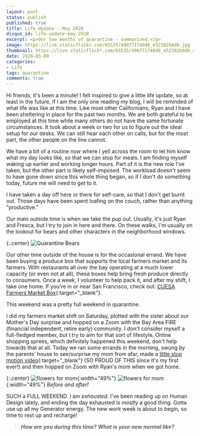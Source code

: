 ```yaml
---
layout: post
status: publish
published: true
title: Life Update - May 2020
disqus_id: life-update-may-2020
excerpt: <p>Our two months of quarantine - summarized.</p>
image: https://live.staticflickr.com/65535/49877174046_e52302b8d8.jpg
thumbnail: https://live.staticflickr.com/65535/49877174046_e52302b8d8_q.jpg
date: 2020-05-09
categories:
- Life
tags: quarantine
comments: true
---
```

Hi friends, it's been a minute! I felt inspired to give a little life update, so at least in the future, if I am the only one reading my blog, I will be reminded of what life was like at this time. Like most other Californians, Ryan and I have been sheltering in place for the past two months. We are both grateful to be employed at this time while many others do not have the same fortunate circumstances. It took about a week or two for us to figure out the ideal setup for our desks. We can still hear each other on calls, but for the most part, the other people on the line cannot. 

We have a bit of a routine now where I yell across the room to let him know what my day looks like, so that we can stop for meals. I am finding myself waking up earlier and working longer hours. Part of it is the new role I've taken, but the other part is likely self-imposed. The workload doesn't seem to have gone down since this whole thing began, so if I don't do something today, future me will need to get to it. 

I have taken a day off here or there for self-care, so that I don't get burnt out. Those days have been spent loafing on the couch, rather than anything "productive." 

Our main outside time is when we take the pup out. Usually, it's just Ryan and Fresca, but I try to join in here and there. On these walks, I'm usually on the lookout for bears and other characters in the neighborhood windows.

{:.center}
![Quarantine Bears](https://live.staticflickr.com/65535/49877174046_e52302b8d8_z.jpg)

Our other time outside of the house is for the occasional errand. We have been buying a produce box that supports the local farmers market and its farmers. With restaurants all over the bay operating at a much lower capacity (or even not at all), these boxes help bring fresh produce directly to consumers. Once a week, I volunteer to help pack it, and after my shift, I take one home. If you're in or near San Francisco, check out: [CUESA Farmers Market Box](https://cuesa.org/cuesabox){:target="_blank"}. 

This weekend was a pretty full weekend in quarantine. 

I did my farmers market shift on Saturday, plotted with the sister about our Mother's Day surprise and hopped on a Zoom with the Bay Area FIRE (financial independent, retire early) community. I don't consider myself a full-fledged member, but I try to aim for that sort of lifestyle. Online shopping sprees, which definitely happened this weekend, don't help towards that at all. Today we ran some errands in the morning, swung by the parents' house to see/surprise my mom from afar, made a [little stop motion video](https://www.instagram.com/p/CABo_Mqhg65/?utm_source=ig_web_button_share_sheet){:target="_blank"} (SO PROUD OF THIS since it's my first ever!) and then hopped on Zoom with Ryan's mom when we got home. 

{:.center}
![flowers for mom](https://live.staticflickr.com/65535/49881243873_6b75afaa4c_c.jpg){:width="49%"} ![flowers for mom](https://live.staticflickr.com/65535/49882027392_719e02d6f4_z.jpg){:width="49%"} 
*Before and after!*

SUCH a FULL WEEKEND. I am *exhausted*. I've been reading up on Human Design lately, and ending the day exhausted is mostly a good thing. Gotta use up all my Generator energy. The new work week is about to begin, so time to rest up and recharge!

>**_How are you during this time? What is your new normal like?_**